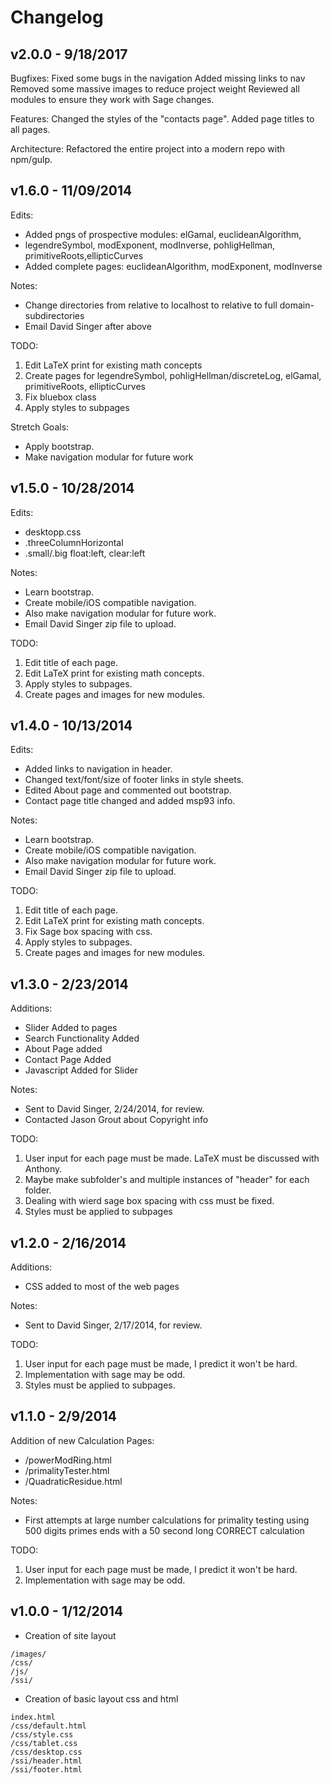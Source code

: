 # Changelog

## v2.0.0 - 9/18/2017

Bugfixes:
Fixed some bugs in the navigation
Added missing links to nav
Removed some massive images to reduce project weight
Reviewed all modules to ensure they work with Sage changes.

Features:
Changed the styles of the "contacts page".
Added page titles to all pages.

Architecture:
Refactored the entire project into a modern repo with npm/gulp.

## v1.6.0 - 11/09/2014

Edits:
* Added pngs of prospective modules: elGamal, euclideanAlgorithm,
* legendreSymbol, modExponent, modInverse, pohligHellman, primitiveRoots,ellipticCurves
* Added complete pages: euclideanAlgorithm, modExponent, modInverse

Notes:
* Change directories from relative to localhost to relative to full domain-subdirectories
* Email David Singer after above

TODO:
1. Edit LaTeX print for existing math concepts
2. Create pages for legendreSymbol, pohligHellman/discreteLog, elGamal, primitiveRoots, ellipticCurves
3. Fix bluebox class
4. Apply styles to subpages

Stretch Goals:
* Apply bootstrap.
* Make navigation modular for future work

## v1.5.0 - 10/28/2014

Edits:
* desktopp.css
* .threeColumnHorizontal
* .small/.big float:left, clear:left

Notes:
* Learn bootstrap.
* Create mobile/iOS compatible navigation.
* Also make navigation modular for future work.
* Email David Singer zip file to upload.

TODO:
1. Edit title of each page.
2. Edit LaTeX print for existing math concepts.
3. Apply styles to subpages.
4. Create pages and images for new modules.

## v1.4.0 - 10/13/2014

Edits:
* Added links to navigation in header.
* Changed text/font/size of footer links in style sheets.
* Edited About page and commented out bootstrap.
* Contact page title changed and added msp93 info.

Notes:
* Learn bootstrap.
* Create mobile/iOS compatible navigation.
* Also make navigation modular for future work.
* Email David Singer zip file to upload.

TODO:
1. Edit title of each page.
2. Edit LaTeX print for existing math concepts.
3. Fix Sage box spacing with css.
4. Apply styles to subpages.
5. Create pages and images for new modules.

## v1.3.0 - 2/23/2014

Additions:
* Slider Added to pages
* Search Functionality Added
* About Page added
* Contact Page Added
* Javascript Added for Slider

Notes:
* Sent to David Singer, 2/24/2014, for review.
* Contacted Jason Grout about Copyright info

TODO:
1. User input for each page must be made. LaTeX must be discussed with Anthony.
2. Maybe make subfolder's and multiple instances of "header" for each folder.
3. Dealing with wierd sage box spacing with css must be fixed.
4. Styles must be applied to subpages

## v1.2.0 - 2/16/2014

Additions:
* CSS added to most of the web pages


Notes:
* Sent to David Singer, 2/17/2014, for review.

TODO:
1. User input for each page must be made, I predict it won't be hard.
2. Implementation with sage may be odd.
3. Styles must be applied to subpages.

## v1.1.0 - 2/9/2014

Addition of new Calculation Pages:
* /powerModRing.html
* /primalityTester.html
* /QuadraticResidue.html

Notes:
* First attempts at large number calculations for primality testing
using 500 digits primes ends with a 50 second long CORRECT calculation

TODO:

1. User input for each page must be made, I predict it won't be hard.
2. Implementation with sage may be odd.

## v1.0.0 - 1/12/2014

* Creation of site layout

```
/images/
/css/
/js/
/ssi/
```

* Creation of basic layout css and html

```
index.html
/css/default.html
/css/style.css
/css/tablet.css
/css/desktop.css
/ssi/header.html
/ssi/footer.html
```
